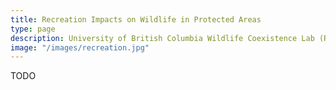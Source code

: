 ```yaml
---
title: Recreation Impacts on Wildlife in Protected Areas
type: page
description: University of British Columbia Wildlife Coexistence Lab (Research Assistant)
image: "/images/recreation.jpg"
---
```


TODO
